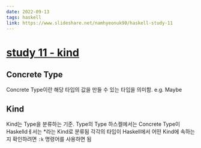 ```yaml
---
date: 2022-09-13
tags: haskell
link: https://www.slideshare.net/namhyeonuk90/haskell-study-11
---
```


# [study 11 - kind](http://www.slideshare.net/namhyeonuk90/haskell-study-11)

## Concrete Type

Concrete Type이란 해당 타입의 값을 만들 수 있는 타입을 의미함. e.g. Maybe

## Kind

Kind는 Type을 분류하는 기준. Type의 Type
하스켈에서는 Concrete Type이 Haskelldㅔ서는 \*라는 Kind로 분류됨
각각의 타입이 Haskell에서 어떤 Kind에 속하는지 확인하려면 `:k` 명령어를 사용하면 됨
